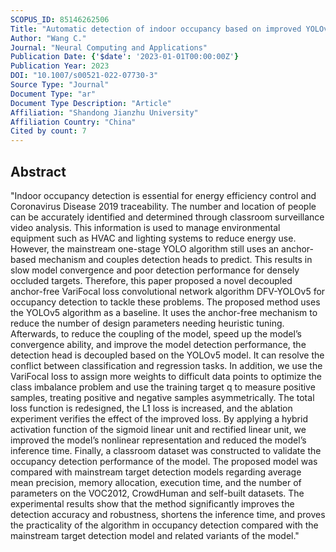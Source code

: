 ```yaml
---
SCOPUS_ID: 85146262506
Title: "Automatic detection of indoor occupancy based on improved YOLOv5 model"
Author: "Wang C."
Journal: "Neural Computing and Applications"
Publication Date: {'$date': '2023-01-01T00:00:00Z'}
Publication Year: 2023
DOI: "10.1007/s00521-022-07730-3"
Source Type: "Journal"
Document Type: "ar"
Document Type Description: "Article"
Affiliation: "Shandong Jianzhu University"
Affiliation Country: "China"
Cited by count: 7
---
```


## Abstract
"Indoor occupancy detection is essential for energy efficiency control and Coronavirus Disease 2019 traceability. The number and location of people can be accurately identified and determined through classroom surveillance video analysis. This information is used to manage environmental equipment such as HVAC and lighting systems to reduce energy use. However, the mainstream one-stage YOLO algorithm still uses an anchor-based mechanism and couples detection heads to predict. This results in slow model convergence and poor detection performance for densely occluded targets. Therefore, this paper proposed a novel decoupled anchor-free VariFocal loss convolutional network algorithm DFV-YOLOv5 for occupancy detection to tackle these problems. The proposed method uses the YOLOv5 algorithm as a baseline. It uses the anchor-free mechanism to reduce the number of design parameters needing heuristic tuning. Afterwards, to reduce the coupling of the model, speed up the model’s convergence ability, and improve the model detection performance, the detection head is decoupled based on the YOLOv5 model. It can resolve the conflict between classification and regression tasks. In addition, we use the VariFocal loss to assign more weights to difficult data points to optimize the class imbalance problem and use the training target q to measure positive samples, treating positive and negative samples asymmetrically. The total loss function is redesigned, the L1 loss is increased, and the ablation experiment verifies the effect of the improved loss. By applying a hybrid activation function of the sigmoid linear unit and rectified linear unit, we improved the model’s nonlinear representation and reduced the model’s inference time. Finally, a classroom dataset was constructed to validate the occupancy detection performance of the model. The proposed model was compared with mainstream target detection models regarding average mean precision, memory allocation, execution time, and the number of parameters on the VOC2012, CrowdHuman and self-built datasets. The experimental results show that the method significantly improves the detection accuracy and robustness, shortens the inference time, and proves the practicality of the algorithm in occupancy detection compared with the mainstream target detection model and related variants of the model."
